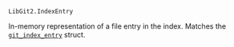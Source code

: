 ```
LibGit2.IndexEntry
```

In-memory representation of a file entry in the index. Matches the [`git_index_entry`](https://libgit2.org/libgit2/#HEAD/type/git_index_entry) struct.
